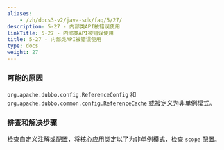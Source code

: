 ```yaml
---
aliases:
    - /zh/docs3-v2/java-sdk/faq/5/27/
description: 5-27 - 内部类API被错误使用
linkTitle: 5-27 - 内部类API被错误使用
title: 5-27 - 内部类API被错误使用
type: docs
weight: 27
---
```



### 可能的原因

`org.apache.dubbo.config.ReferenceConfig` 和 `org.apache.dubbo.common.config.ReferenceCache` 或被定义为非单例模式。

### 排查和解决步骤

检查自定义注解或配置，将核心应用类定以了为非单例模式，检查 `scope` 配置。
